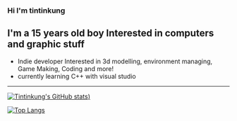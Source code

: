### Hi I'm tintinkung 
## I'm a 15 years old boy Interested in computers and graphic stuff
- Indie developer Interested in 3d modelling, environment managing,  Game Making, Coding and more!
- currently learning C++ with visual studio
---
[![Tintinkung's GitHub stats](https://github-readme-stats.vercel.app/api?username=tintinkung&count_privates=true&show_icons=true&theme=onedark&count_private))](https://github.com/anuraghazra/github-readme-stats)

[![Top Langs](https://github-readme-stats.vercel.app/api/top-langs/?username=tintinkung&theme=onedark&count_privates=true&show_icons=true&langs_count=5)](https://github.com/anuraghazra/github-readme-stats)
<!--
**tintinkung/tintinkung** is a ✨ _special_ ✨ repository because its `README.md` (this file) appears on your GitHub profile.

Here are some ideas to get you started:

- 🔭 I’m currently working on ...
- 🌱 I’m currently learning ...
- 👯 I’m looking to collaborate on ...
- 🤔 I’m looking for help with ...
- 💬 Ask me about ...
- 📫 How to reach me: ...
- 😄 Pronouns: ...
- ⚡ Fun fact: ...
-->
